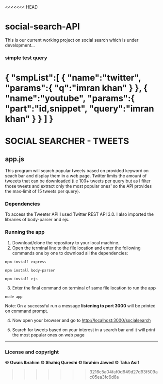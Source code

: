 <<<<<<< HEAD
# social-search-API
This is our current working project on social search which is under development...

### simple test query

{
   "smpList":[
      {
         "name":"twitter",
         "params":{
            "q":"imran khan"
         }
      },
      {
         "name":"youtube",
         "params":{
            "part":"id,snippet",
            "query":"imran khan"
         }
      }
   ]
}
=======
# SOCIAL SEARCHER - TWEETS

## app.js

This program will search popular tweets based on provided keyword on seach bar and display them in a web page. Twitter limits the amount of tweeets that can be downloaded (i.e 100+ tweets per query but as I filter those tweets and extract only the most popular ones' so the API provides the max-limit of 15 tweets per query).

### Dependencies
To access the Tweeter API I used Twitter REST API 3.0. I also imported the libraries of body-parser and ejs.

### Running the app
1. Download/clone the repository to your local machine.
2. Open the terminal line to the file location and enter the following commands one by one to download all the dependencies:
```
npm install express
```
```
npm install body-parser
```
```
npm install ejs
```
3. Enter the final command on terminal of same file location to run the app
```
node app
```
Note: On a successful run a message **listening to port 3000** will be printed on command prompt.

4. Now open your browser and go to <http://localhost:3000/socialsearch>

5. Search for tweets based on your interest in a search bar and it will print the most popular ones on web page

---

### License and copyright
**© Owais Ibrahim**
**© Shahiq Qureshi**
**© Ibrahim Jawed**
**© Taha Asif**

>>>>>>> 3216c5a04faf0d649d27d93f509ac05ea3fc6d6a
